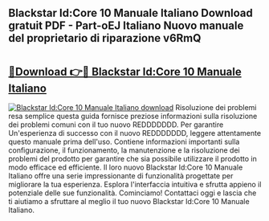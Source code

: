 ## Blackstar Id:Core 10 Manuale Italiano Download gratuit PDF - Part-oEJ Italiano Nuovo manuale del proprietario di riparazione v6RmQ

# <h2><a href="http://dfcjuw6.blite.top/?on=Blackstar+Id%3aCore+10+Manuale+Italiano">🔗Download 👉🔴 Blackstar Id:Core 10 Manuale Italiano</a></h2>

[![Blackstar Id:Core 10 Manuale Italiano download](https://i.imgur.com/lujVjoI.png)](http://dfcjuw6.blite.top/?on=Blackstar+Id%3aCore+10+Manuale+Italiano)
Risoluzione dei problemi resa semplice questa guida fornisce preziose informazioni sulla risoluzione dei problemi comuni con il tuo nuovo REDDDDDDD. Per garantire Un'esperienza di successo con il nuovo REDDDDDDD, leggere attentamente questo manuale prima dell'uso. Contiene informazioni importanti sulla configurazione, il funzionamento, la manutenzione e la risoluzione dei problemi del prodotto per garantire che sia possibile utilizzare il prodotto in modo efficace ed efficiente. Il loro nuovo Blackstar Id:Core 10 Manuale Italiano offre una serie impressionante di funzionalità progettate per migliorare la tua esperienza. Esplora l'interfaccia intuitiva e sfrutta appieno il potenziale delle sue funzionalità. Cominciamo! Contattaci oggi e lascia che ti aiutiamo a sfruttare al meglio il tuo nuovo Blackstar Id:Core 10 Manuale Italiano.
